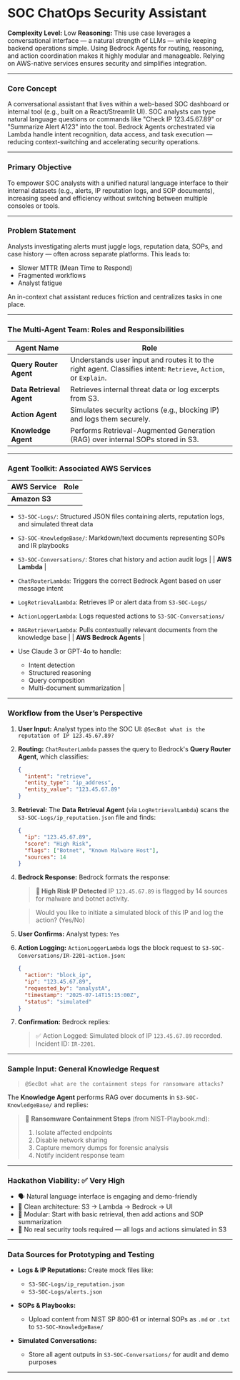 

# SOC ChatOps Security Assistant

**Complexity Level:** Low
**Reasoning:** This use case leverages a conversational interface — a natural strength of LLMs — while keeping backend operations simple. Using Bedrock Agents for routing, reasoning, and action coordination makes it highly modular and manageable. Relying on AWS-native services ensures security and simplifies integration.

---

### **Core Concept**

A conversational assistant that lives within a web-based SOC dashboard or internal tool (e.g., built on a React/Streamlit UI). SOC analysts can type natural language questions or commands like "Check IP 123.45.67.89" or "Summarize Alert A123" into the tool. Bedrock Agents orchestrated via Lambda handle intent recognition, data access, and task execution — reducing context-switching and accelerating security operations.

---

### **Primary Objective**

To empower SOC analysts with a unified natural language interface to their internal datasets (e.g., alerts, IP reputation logs, and SOP documents), increasing speed and efficiency without switching between multiple consoles or tools.

---

### **Problem Statement**

Analysts investigating alerts must juggle logs, reputation data, SOPs, and case history — often across separate platforms. This leads to:

* Slower MTTR (Mean Time to Respond)
* Fragmented workflows
* Analyst fatigue

An in-context chat assistant reduces friction and centralizes tasks in one place.

---

### **The Multi-Agent Team: Roles and Responsibilities**

| Agent Name               | Role                                                                                                            |
| ------------------------ | --------------------------------------------------------------------------------------------------------------- |
| **Query Router Agent**   | Understands user input and routes it to the right agent. Classifies intent: `Retrieve`, `Action`, or `Explain`. |
| **Data Retrieval Agent** | Retrieves internal threat data or log excerpts from S3.                                                         |
| **Action Agent**         | Simulates security actions (e.g., blocking IP) and logs them securely.                                          |
| **Knowledge Agent**      | Performs Retrieval-Augmented Generation (RAG) over internal SOPs stored in S3.                                  |

---

### **Agent Toolkit: Associated AWS Services**

| AWS Service   | Role |
| ------------- | ---- |
| **Amazon S3** |      |

* `S3-SOC-Logs/`: Structured JSON files containing alerts, reputation logs, and simulated threat data
* `S3-SOC-KnowledgeBase/`: Markdown/text documents representing SOPs and IR playbooks
* `S3-SOC-Conversations/`: Stores chat history and action audit logs |
  \| **AWS Lambda**       |
* `ChatRouterLambda`: Triggers the correct Bedrock Agent based on user message intent
* `LogRetrievalLambda`: Retrieves IP or alert data from `S3-SOC-Logs/`
* `ActionLoggerLambda`: Logs requested actions to `S3-SOC-Conversations/`
* `RAGRetrieverLambda`: Pulls contextually relevant documents from the knowledge base |
  \| **AWS Bedrock Agents** |
* Use Claude 3 or GPT-4o to handle:

  * Intent detection
  * Structured reasoning
  * Query composition
  * Multi-document summarization |

---

### **Workflow from the User’s Perspective**

1. **User Input:**
   Analyst types into the SOC UI:
   `@SecBot what is the reputation of IP 123.45.67.89?`

2. **Routing:**
   `ChatRouterLambda` passes the query to Bedrock's **Query Router Agent**, which classifies:

   ```json
   {
     "intent": "retrieve",
     "entity_type": "ip_address",
     "entity_value": "123.45.67.89"
   }
   ```

3. **Retrieval:**
   The **Data Retrieval Agent** (via `LogRetrievalLambda`) scans the `S3-SOC-Logs/ip_reputation.json` file and finds:

   ```json
   {
     "ip": "123.45.67.89",
     "score": "High Risk",
     "flags": ["Botnet", "Known Malware Host"],
     "sources": 14
   }
   ```

4. **Bedrock Response:**
   Bedrock formats the response:

   > **🚩 High Risk IP Detected**
   > IP `123.45.67.89` is flagged by 14 sources for malware and botnet activity.

   > Would you like to initiate a simulated block of this IP and log the action? (Yes/No)

5. **User Confirms:**
   Analyst types: `Yes`

6. **Action Logging:**
   `ActionLoggerLambda` logs the block request to `S3-SOC-Conversations/IR-2201-action.json`:

   ```json
   {
     "action": "block_ip",
     "ip": "123.45.67.89",
     "requested_by": "analystA",
     "timestamp": "2025-07-14T15:15:00Z",
     "status": "simulated"
   }
   ```

7. **Confirmation:**
   Bedrock replies:

   > ✅ Action Logged: Simulated block of IP `123.45.67.89` recorded. Incident ID: `IR-2201`.

---

### **Sample Input: General Knowledge Request**

> `@SecBot what are the containment steps for ransomware attacks?`

The **Knowledge Agent** performs RAG over documents in `S3-SOC-KnowledgeBase/` and replies:

> 📘 **Ransomware Containment Steps** (from NIST-Playbook.md):
>
> 1. Isolate affected endpoints
> 2. Disable network sharing
> 3. Capture memory dumps for forensic analysis
> 4. Notify incident response team

---

### **Hackathon Viability: ✅ Very High**

* 🗣️ Natural language interface is engaging and demo-friendly
* 🧱 Clean architecture: S3 → Lambda → Bedrock → UI
* 🔄 Modular: Start with basic retrieval, then add actions and SOP summarization
* 🔐 No real security tools required — all logs and actions simulated in S3

---

### **Data Sources for Prototyping and Testing**

* **Logs & IP Reputations:** Create mock files like:

  * `S3-SOC-Logs/ip_reputation.json`
  * `S3-SOC-Logs/alerts.json`
* **SOPs & Playbooks:**

  * Upload content from NIST SP 800-61 or internal SOPs as `.md` or `.txt` to `S3-SOC-KnowledgeBase/`
* **Simulated Conversations:**

  * Store all agent outputs in `S3-SOC-Conversations/` for audit and demo purposes

---
